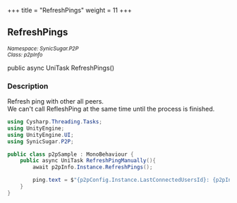 +++
title = "RefreshPings"
weight = 11
+++
## RefreshPings
<small>*Namespace: SynicSugar.P2P* <br>
*Class: p2pInfo* </small>

public async UniTask RefreshPings()


### Description
Refresh ping with other all peers. <br>
We can't call RefleshPing at the same time until the process is finished.

```cs
using Cysharp.Threading.Tasks;
using UnityEngine;
using UnityEngine.UI;
using SynicSugar.P2P;

public class p2pSample : MonoBehaviour {
    public async UniTask RefreshPingManually(){
        await p2pInfo.Instance.RefreshPings();

        ping.text = $"{p2pConfig.Instance.LastConnectedUsersId}: {p2pInfo.Instance.GetPing(p2pConfig.Instance.LastConnectedUsersId)}";
    }
}
```